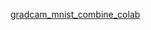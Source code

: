 [gradcam_mnist_combine_colab](https://colab.research.google.com/drive/10w5gt6k0y0F1davTQPMmuEdUCXmLvzgM?usp=sharing)
